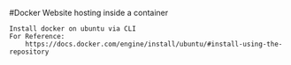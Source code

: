 #Docker Website hosting inside a container

	Install docker on ubuntu via CLI
	For Reference: 
		https://docs.docker.com/engine/install/ubuntu/#install-using-the-repository
